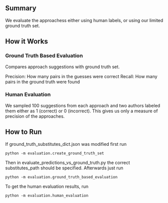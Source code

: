 ## Summary
We evaluate the approachess either using human labels, or using our limited ground truth set.

## How it Works 
### Ground Truth Based Evaluation 
Compares approach suggestions with ground truth set. 

Precision: How many pairs in the guesses were correct
Recall: How many pairs in the ground truth were found

### Human Evaluation 
We sampled 100 suggestions from each approach and two authors labeled them either as 1 (correct) or 0 (incorrect). This gives us only a measure of precision of the approaches. 

## How to Run
If ground_truth_substitutes_dict.json was modified first run

    python -m evaluation.create_ground_truth_set

Then in evaluate_predictions_vs_ground_truth.py the correct substitutes_path should be specified.
Afterwards just run

    python -m evaluation.ground_truth_based_evaluation

To get the human evaluation results, run
    
    python -m evaluation.human_evaluation
